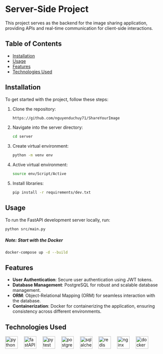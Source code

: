 # Server-Side Project

This project serves as the backend for the image sharing application, providing APIs and real-time communication for client-side interactions.

## Table of Contents

- [Installation](#installation)
- [Usage](#usage)
- [Features](#features)
- [Technologies Used](#technologies-used)

## Installation

To get started with the project, follow these steps:

1. Clone the repository:
    ```sh
    https://github.com/nguyenduchuy71/ShareYourImage
    ```
2. Navigate into the server directory:
    ```sh
    cd server
    ```
3. Create virtual environment:
    ```sh
    python -m venv env
    ```

4. Active virtual environment:
    ```sh
    source env/Script/Active
    ```

5. Install libraries:
    ```sh
    pip install -r requirements/dev.txt
    ```

## Usage

To run the FastAPI development server locally, run:
```sh
python src/main.py
```

##### Note: Start with the Docker

```sh
docker-compose up -d --build
```

## Features

- **User Authentication**: Secure user authentication using JWT tokens.
- **Database Management**: PostgreSQL for robust and scalable database management.
- **ORM**: Object-Relational Mapping (ORM) for seamless interaction with the database.
- **Containerization**: Docker for containerizing the application, ensuring consistency across different environments.

## Technologies Used

<div align="left">
    <img src="https://cdn.jsdelivr.net/gh/devicons/devicon/icons/python/python-original-wordmark.svg" height="40" marginRight="10" alt="python logo"  />
    <img width="12" />
    <img src="https://cdn.jsdelivr.net/gh/devicons/devicon/icons/fastapi/fastapi-original-wordmark.svg" height="40" alt="fastAPI logo"  />
    <img width="12" />
    <img src="https://cdn.jsdelivr.net/gh/devicons/devicon/icons/pytest/pytest-original-wordmark.svg" height="40" alt="pytest logo"  />
    <img width="12" />
    <img src="https://cdn.jsdelivr.net/gh/devicons/devicon/icons/postgresql/postgresql-original-wordmark.svg" height="40" alt="postgresql logo"  />
    <img width="12" />
    <img src="https://cdn.jsdelivr.net/gh/devicons/devicon/icons/sqlalchemy/sqlalchemy-original-wordmark.svg" height="40" alt="sqlalchemy logo"  />
    <img width="12" />
    <img src="https://cdn.jsdelivr.net/gh/devicons/devicon/icons/redis/redis-original.svg" height="40" alt="redis logo" />
    <img width="12" />
    <img src="https://cdn.jsdelivr.net/gh/devicons/devicon/icons/nginx/nginx-original.svg" height="40" alt="nginx logo" />
    <img width="12" />
    <img src="https://cdn.jsdelivr.net/gh/devicons/devicon/icons/docker/docker-plain-wordmark.svg" height="40" alt="docker logo"  />
</div>
